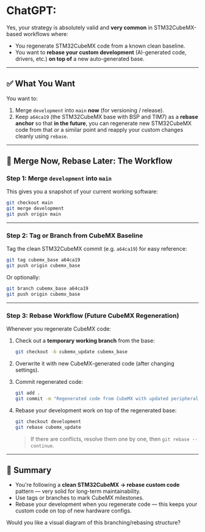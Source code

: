 # ChatGPT:

Yes, your strategy is absolutely valid and **very common** in STM32CubeMX-based workflows where:

- You regenerate STM32CubeMX code from a known clean baseline.
- You want to **rebase your custom development** (AI-generated code, drivers, etc.) **on top of** a new auto-generated base.
  
---

## ✅ What You Want

You want to:
1. Merge `development` into `main` **now** (for versioning / release).
2. Keep `a64ca19` (the STM32CubeMX base with BSP and TIM7) as a **rebase anchor** so that **in the future**, you can regenerate new STM32CubeMX code from that or a similar point and reapply your custom changes cleanly using `rebase`.

---

## 🔧 Merge Now, Rebase Later: The Workflow

### Step 1: Merge `development` into `main`
This gives you a snapshot of your current working software:
```bash
git checkout main
git merge development
git push origin main
```

---

### Step 2: Tag or Branch from CubeMX Baseline
Tag the clean STM32CubeMX commit (e.g. `a64ca19`) for easy reference:
```bash
git tag cubemx_base a64ca19
git push origin cubemx_base
```

Or optionally:
```bash
git branch cubemx_base a64ca19
git push origin cubemx_base
```

---

### Step 3: Rebase Workflow (Future CubeMX Regeneration)
Whenever you regenerate CubeMX code:

1. Check out a **temporary working branch** from the base:
   ```bash
   git checkout -b cubemx_update cubemx_base
   ```

2. Overwrite it with new CubeMX-generated code (after changing settings).

3. Commit regenerated code:
   ```bash
   git add .
   git commit -m "Regenerated code from CubeMX with updated peripherals"
   ```

4. Rebase your development work on top of the regenerated base:
   ```bash
   git checkout development
   git rebase cubemx_update
   ```

   > If there are conflicts, resolve them one by one, then `git rebase --continue`.

---

## 🧠 Summary
- You're following a **clean STM32CubeMX → rebase custom code** pattern — very solid for long-term maintainability.
- Use tags or branches to mark CubeMX milestones.
- Rebase your development when you regenerate code — this keeps your custom code on top of new hardware configs.

Would you like a visual diagram of this branching/rebasing structure?